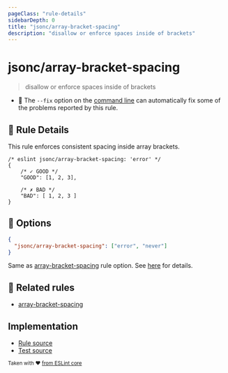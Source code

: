 ```yaml
---
pageClass: "rule-details"
sidebarDepth: 0
title: "jsonc/array-bracket-spacing"
description: "disallow or enforce spaces inside of brackets"
---
```

# jsonc/array-bracket-spacing

> disallow or enforce spaces inside of brackets

- :wrench: The `--fix` option on the [command line](https://eslint.org/docs/user-guide/command-line-interface#fixing-problems) can automatically fix some of the problems reported by this rule.

## :book: Rule Details

This rule enforces consistent spacing inside array brackets.

<eslint-code-block fix>

```json5
/* eslint jsonc/array-bracket-spacing: 'error' */
{
    /* ✓ GOOD */
    "GOOD": [1, 2, 3],

    /* ✗ BAD */
    "BAD": [ 1, 2, 3 ]
}
```

</eslint-code-block>

## :wrench: Options

```json
{
  "jsonc/array-bracket-spacing": ["error", "never"]
}
```

Same as [array-bracket-spacing] rule option. See [here](https://eslint.org/docs/rules/array-bracket-spacing#options) for details. 

## :couple: Related rules

- [array-bracket-spacing]

[array-bracket-spacing]: https://eslint.org/docs/rules/array-bracket-spacing

## Implementation

- [Rule source](https://github.com/ota-meshi/eslint-plugin-jsonc/blob/master/lib/rules/array-bracket-spacing.ts)
- [Test source](https://github.com/ota-meshi/eslint-plugin-jsonc/blob/master/tests/lib/rules/array-bracket-spacing.js)

<sup>Taken with ❤️ [from ESLint core](https://eslint.org/docs/rules/array-bracket-spacing)</sup>
